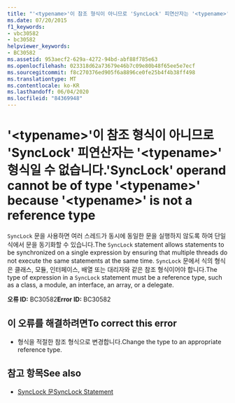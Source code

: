 ```yaml
---
title: "'<typename>'이 참조 형식이 아니므로 'SyncLock' 피연산자는 '<typename>' 형식일 수 없습니다."
ms.date: 07/20/2015
f1_keywords:
- vbc30582
- bc30582
helpviewer_keywords:
- BC30582
ms.assetid: 953aecf2-629a-4272-94bd-abf88f785e63
ms.openlocfilehash: 023318d62a73679e46b7c09e80b48f65ee5e7ecf
ms.sourcegitcommit: f8c270376ed905f6a8896ce0fe25b4f4b38ff498
ms.translationtype: MT
ms.contentlocale: ko-KR
ms.lasthandoff: 06/04/2020
ms.locfileid: "84369948"
---
```

# <a name="synclock-operand-cannot-be-of-type-typename-because-typename-is-not-a-reference-type"></a><span data-ttu-id="e97e6-102">'\<typename>'이 참조 형식이 아니므로 'SyncLock' 피연산자는 '\<typename>' 형식일 수 없습니다.</span><span class="sxs-lookup"><span data-stu-id="e97e6-102">'SyncLock' operand cannot be of type '\<typename>' because '\<typename>' is not a reference type</span></span>
<span data-ttu-id="e97e6-103">`SyncLock` 문을 사용하면 여러 스레드가 동시에 동일한 문을 실행하지 않도록 하여 단일 식에서 문을 동기화할 수 있습니다.</span><span class="sxs-lookup"><span data-stu-id="e97e6-103">The `SyncLock` statement allows statements to be synchronized on a single expression by ensuring that multiple threads do not execute the same statements at the same time.</span></span> <span data-ttu-id="e97e6-104">`SyncLock` 문에서 식의 형식은 클래스, 모듈, 인터페이스, 배열 또는 대리자와 같은 참조 형식이어야 합니다.</span><span class="sxs-lookup"><span data-stu-id="e97e6-104">The type of expression in a `SyncLock` statement must be a reference type, such as a class, a module, an interface, an array, or a delegate.</span></span>  
  
 <span data-ttu-id="e97e6-105">**오류 ID:** BC30582</span><span class="sxs-lookup"><span data-stu-id="e97e6-105">**Error ID:** BC30582</span></span>  
  
## <a name="to-correct-this-error"></a><span data-ttu-id="e97e6-106">이 오류를 해결하려면</span><span class="sxs-lookup"><span data-stu-id="e97e6-106">To correct this error</span></span>  
  
- <span data-ttu-id="e97e6-107">형식을 적절한 참조 형식으로 변경합니다.</span><span class="sxs-lookup"><span data-stu-id="e97e6-107">Change the type to an appropriate reference type.</span></span>  
  
## <a name="see-also"></a><span data-ttu-id="e97e6-108">참고 항목</span><span class="sxs-lookup"><span data-stu-id="e97e6-108">See also</span></span>

- [<span data-ttu-id="e97e6-109">SyncLock 문</span><span class="sxs-lookup"><span data-stu-id="e97e6-109">SyncLock Statement</span></span>](../language-reference/statements/synclock-statement.md)
